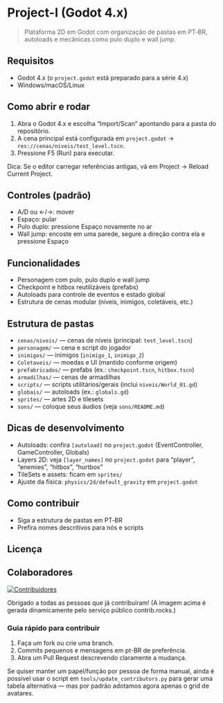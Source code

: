 # Project-I (Godot 4.x)

> Plataforma 2D em Godot com organização de pastas em PT‑BR, autoloads e mecânicas como pulo duplo e wall jump.

## Requisitos

- Godot 4.x (o `project.godot` está preparado para a série 4.x)
- Windows/macOS/Linux

## Como abrir e rodar

1. Abra o Godot 4.x e escolha “Import/Scan” apontando para a pasta do repositório.
2. A cena principal está configurada em `project.godot` → `res://cenas/niveis/test_level.tscn`.
3. Pressione F5 (Run) para executar.

Dica: Se o editor carregar referências antigas, vá em Project → Reload Current Project.

## Controles (padrão)

- A/D ou ←/→: mover
- Espaço: pular
- Pulo duplo: pressione Espaço novamente no ar
- Wall jump: encoste em uma parede, segure a direção contra ela e pressione Espaço

## Funcionalidades

- Personagem com pulo, pulo duplo e wall jump
- Checkpoint e hitbox reutilizáveis (prefabs)
- Autoloads para controle de eventos e estado global
- Estrutura de cenas modular (níveis, inimigos, coletáveis, etc.)

## Estrutura de pastas

- `cenas/niveis/` — cenas de níveis (principal: `test_level.tscn`)
- `personagem/` — cena e script do jogador
- `inimigos/` — inimigos (`inimigo_1`, `inimigo_2`)
- `Coletaveis/` — moedas e UI (mantido conforme origem)
- `prefabricados/` — prefabs (ex.: `checkpoint.tscn`, `hitbox.tscn`)
- `armadilhas/` — cenas de armadilhas
- `scripts/` — scripts utilitários/gerais (inclui `niveis/World_01.gd`)
- `globais/` — autoloads (ex.: `globals.gd`)
- `sprites/` — artes 2D e tilesets
- `sons/` — coloque seus áudios (veja `sons/README.md`)

## Dicas de desenvolvimento

- Autoloads: confira `[autoload]` no `project.godot` (EventController, GameController, Globals)
- Layers 2D: veja `[layer_names]` no `project.godot` para “player”, “enemies”, “hitbox”, “hurtbox”
- TileSets e assets: ficam em `sprites/`
- Ajuste da física: `physics/2d/default_gravity` em `project.godot`

## Como contribuir

- Siga a estrutura de pastas em PT‑BR
- Prefira nomes descritivos para nós e scripts

## Licença


## Colaboradores

<!-- markdownlint-disable MD033 -->
<a href="https://github.com/Zapitos/Project-I/graphs/contributors">
 <img src="https://contrib.rocks/image?repo=Zapitos/Project-I" alt="Contribuidores" />
</a>
<!-- markdownlint-enable MD033 -->

Obrigado a todas as pessoas que já contribuíram! (A imagem acima é gerada dinamicamente pelo serviço público contrib.rocks.)

### Guia rápido para contribuir

1. Faça um fork ou crie uma branch.
2. Commits pequenos e mensagens em pt-BR de preferência.
3. Abra um Pull Request descrevendo claramente a mudança.

Se quiser manter um papel/função por pessoa de forma manual, ainda é possível usar o script em `tools/update_contributors.py` para gerar uma tabela alternativa — mas por padrão adotamos agora apenas o grid de avatares.

